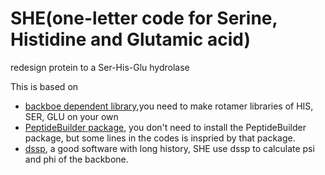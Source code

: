 # SHE(one-letter code for Serine, Histidine and Glutamic acid)
redesign protein to a Ser-His-Glu hydrolase 

This is based on  
-  [backboe dependent library](http://dunbrack.fccc.edu/bbdep2010/Tutorial.php),you need to make rotamer libraries of HIS, SER, GLU on your own  
-  [PeptideBuilder package](https://github.com/mtien/PeptideBuilder), you don't need to install the PeptideBuilder package, but some lines in the codes is inspried by that package.  
-  [dssp](https://swift.cmbi.umcn.nl/gv/dssp/DSSP_3.html), a good software with long history, SHE use dssp to calculate psi and phi of the backbone.

